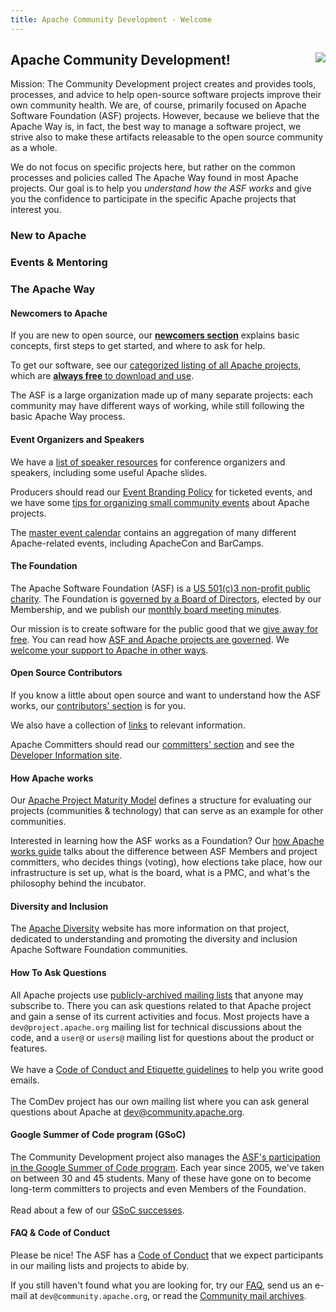 ```yaml
---
title: Apache Community Development - Welcome
---
```


<div class="jumbotron">
<a href="https://www.apache.org/events/current-event.html"><img src="https://www.apache.org/events/current-event-125x125.png" style="float: right;"/></a>
<h2>Apache Community Development!</h2>

Mission: The Community Development project creates and provides tools,
processes, and advice to help open-source software projects improve their own
community health. We are, of course, primarily focused on Apache Software Foundation (ASF)
projects. However, because we believe that the Apache Way is, in fact, the
best way to manage a software project, we strive also to make these
artifacts releasable to the open source community as a whole.

We do not focus on
specific projects here, but rather on the common processes and policies
called The Apache Way found in most Apache projects. Our goal is to help you
<em>understand how the ASF works</em> and give you the confidence to participate
in the specific Apache projects that interest you.

</div>

<a name="Index-Startingpoints"></a>


<!-- Headers -->
<div class="row">
  <div class="col-md-4">
    <h3>New to Apache</h3>
  </div>
  <div class="col-md-4">
    <h3>Events & Mentoring</h3>
  </div>
  <div class="col-md-4">
    <h3>The Apache Way</h3>
  </div>
</div>

<!-- Row 1 -->
<div class="row">
    <div class="col-md-4">
        <h4>Newcomers to Apache</h4>
        <p>If you are new to open source, our <a href="newcomers/index.html"><b>newcomers section</b></a> explains basic concepts, first steps to get started, and where to ask for help.</p>
        <p>To get our software, see our <a href="https://projects.apache.org/projects.html?category" target="_blank">categorized listing of all Apache projects</a>, which are <a href="https://www.apache.org/free/"><b>always free</b> to download and use</a>.</p>
        <p>The ASF is a large organization made up of many separate projects: each community may have different ways of working, while still following the basic Apache Way process.</p>
    </div>
    <div class="col-md-4">
        <h4>Event Organizers and Speakers</h4>
        <p>We have a <a href="speakers/index.html">list of speaker resources</a> for conference organizers and speakers, including some useful Apache slides.</p>
        <p>Producers should read our <a href="https://www.apache.org/foundation/marks/events">Event Branding Policy</a> for ticketed events, and we have some <a href="events/small-events.html">tips for organizing small community events</a> about Apache projects.</p>
        <p>The <a href="https://events.apache.org/event/calendar.html">master event calendar</a> contains an aggregation of many different Apache-related events, including ApacheCon and BarCamps.</p>
    </div>
    <div class="col-md-4">
        <h4>The Foundation</h4>
        <p>The Apache Software Foundation (ASF) is a <a href="https://www.apache.org/foundation/">US 501(c)3 non-profit public charity</a>. The Foundation is <a href="https://www.apache.org/foundation/governance/">governed by a Board of Directors</a>, elected by our Membership, and we publish our <a href="https://www.apache.org/foundation/board/calendar.html">monthly board meeting minutes</a>.</p>
        <p>Our mission is to create software for the public good that we <a href="https://www.apache.org/free/">give away for free</a>. You can read how <a href="https://www.apache.org/foundation/governance/" target="_blank">ASF and Apache projects are governed</a>. We <a href="https://www.apache.org/foundation/contributing.html" target="_blank">welcome your support to Apache in other ways</a>.</p>
    </div>
</div>

<!-- Row 2 -->
<div class="row">
    <div class="col-md-4">
        <h4>Open Source Contributors</h4>
        <p>If you know a little about open source and want to understand how the ASF works, our <a href="contributors/index.html">contributors' section</a> is for you.</p>
        <p>We also have a collection of <a href="links.html">links</a> to relevant information.</p>
        <p>Apache Committers should read our <a href="committers/index.html">committers' section</a> and see the <a href="https://www.apache.org/dev/">Developer Information site</a>.</p>
    </div>
    <div class="col-md-4">
        <h4>How Apache works</h4>
        <p>Our <a href="apache-way/apache-project-maturity-model.html">Apache Project Maturity Model</a> defines a structure for evaluating our projects (communities & technology) that can serve as an example for other communities.</p>
        <p>Interested in learning how the ASF works as a Foundation? Our <a href="https://www.apache.org/foundation/how-it-works.html" target="_blank"> how Apache works guide</a> talks about the difference between ASF Members and project committers, who decides things (voting), how elections take place, how our infrastructure is set up, what is the board, what is a PMC, and what's the philosophy behind the incubator.</p>
    </div>
    <div class="col-md-4">
        <h4>Diversity and Inclusion</h4>
        <p>The <a href="http://diversity.apache.org/">Apache Diversity</a> website has more information
        on that project, dedicated to understanding and promoting the diversity and inclusion Apache Software Foundation communities.
        </p>
    </div>
</div>

<!-- Row 3 -->
<div class="row">
    <div class="col-md-4">
        <h4>How To Ask Questions</h4>
        <p>All Apache projects use <a href="https://lists.apache.org/">publicly-archived mailing lists</a> that anyone may subscribe
           to. There you can ask questions related to that Apache project and gain a sense of its current activities and focus.  Most projects have a
           <code>dev@project.apache.org</code> mailing list for technical discussions about the code, and a
           <code>user@</code> or <code>users@</code> mailing list for questions about the product or features.
           <br/><br/>
           We have a <a href="/contributors/etiquette">Code of Conduct and Etiquette guidelines</a> to help you write good emails.
           <br/><br/>
           The ComDev project has our own mailing list where you can ask general questions
           about Apache at <a href="https://lists.apache.org/list.html?dev@community.apache.org:lte=3M:">dev@community.apache.org</a>.</p>
    </div>
    <div class="col-md-4">
          <h4>Google Summer of Code program (GSoC)</h4>
          <p>The Community Development project also manages the <a href="gsoc.html">ASF's participation in the Google Summer of Code program</a>. Each year since 2005, we've taken on between 30 and 45 students. Many of these have gone on to become long-term committers to projects and even Members of the Foundation.
          <br/><br/>
          Read about a few of our <a href="mentoring/experiences.html">GSoC successes</a>. </p>
        <!--
        <h4>Project Ideas</h4>
        <p>If you are looking for specific areas to get started contributing to open source, see our <a href="https://helpwanted.apache.org">Help Wanted site</a>, or the collection of <a href="https://s.apache.org/gsoc2013ideas">project ideas</a> created by GSoC mentors.</p>
        -->
    </div>
    <div class="col-md-4">
          <h4>FAQ & Code of Conduct</h4>
          <p>Please be nice! The ASF has a <a href="https://www.apache.org/foundation/policies/conduct">Code of Conduct</a> that we expect participants in our mailing lists and projects to abide by.</p>
          <p>If you still haven't found what you are looking for, try our <a href="newbiefaq.html">FAQ</a>, send us an e-mail at <code>dev@community.apache.org</code>, or read the <a href="https://lists.apache.org/list.html?dev@community.apache.org:lte=3M:" target="_blank">Community mail archives</a>.</p>
    </div>
</div>

<div class="container" type="helpwanted" project="comdev" description="Community Development"></div>
<script src="https://helpwanted.apache.org/widget.js" type="text/javascript"></script>
<!-- dummy change (42) to test asf-site commit -->
